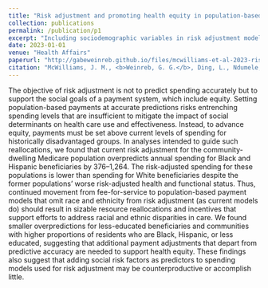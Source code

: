 ```yaml
---
title: "Risk adjustment and promoting health equity in population-based payment: Concepts and evidence"
collection: publications
permalink: /publication/p1
excerpt: "Including sociodemographic variables in risk adjustment models could reduce payments for marginalized groups."
date: 2023-01-01
venue: "Health Affairs"
paperurl: "http://gabeweinreb.github.io/files/mcwilliams-et-al-2023-risk-adjustment-and-promoting-health-equity-in-population-based-payment-concepts-and-evidence.pdf"
citation: "McWilliams, J. M., <b>Weinreb, G. G.</b>, Ding, L., Ndumele, C. D., & Wallace, J. (2023). Risk adjustment and promoting health equity in population-based payment: Concepts and evidence. <i>Health Affairs,</i> 42(1), 105–114. https://doi.org/10.1377/hlthaff.2022.00916"
---
```


The objective of risk adjustment is not to predict spending accurately but to support the social goals of a payment system, which include equity. Setting population-based payments at accurate predictions risks entrenching spending levels that are insufficient to mitigate the impact of social determinants on health care use and effectiveness. Instead, to advance equity, payments must be set above current levels of spending for historically disadvantaged groups. In analyses intended to guide such reallocations, we found that current risk adjustment for the community-dwelling Medicare population overpredicts annual spending for Black and Hispanic beneficiaries by $376–$1,264. The risk-adjusted spending for these populations is lower than spending for White beneficiaries despite the former populations’ worse risk-adjusted health and functional status. Thus, continued movement from fee-for-service to population-based payment models that omit race and ethnicity from risk adjustment (as current models do) should result in sizable resource reallocations and incentives that support efforts to address racial and ethnic disparities in care. We found smaller overpredictions for less-educated beneficiaries and communities with higher proportions of residents who are Black, Hispanic, or less educated, suggesting that additional payment adjustments that depart from predictive accuracy are needed to support health equity. These findings also suggest that adding social risk factors as predictors to spending models used for risk adjustment may be counterproductive or accomplish little.
